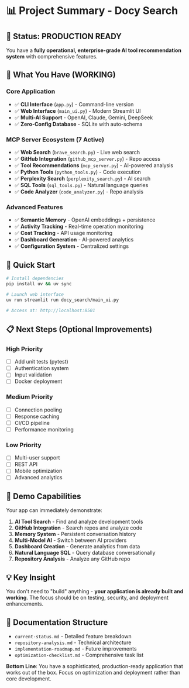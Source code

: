 # 📊 Project Summary - Docy Search

## 🎯 **Status: PRODUCTION READY**

You have a **fully operational, enterprise-grade AI tool recommendation system** with comprehensive features.

## 🔧 **What You Have (WORKING)**

### Core Application
- ✅ **CLI Interface** (`app.py`) - Command-line version
- ✅ **Web Interface** (`main_ui.py`) - Modern Streamlit UI
- ✅ **Multi-AI Support** - OpenAI, Claude, Gemini, DeepSeek
- ✅ **Zero-Config Database** - SQLite with auto-schema

### MCP Server Ecosystem (7 Active)
- ✅ **Web Search** (`brave_search.py`) - Live web search
- ✅ **GitHub Integration** (`github_mcp_server.py`) - Repo access
- ✅ **Tool Recommendations** (`mcp_server.py`) - AI-powered analysis
- ✅ **Python Tools** (`python_tools.py`) - Code execution
- ✅ **Perplexity Search** (`perplexity_search.py`) - AI search
- ✅ **SQL Tools** (`sql_tools.py`) - Natural language queries
- ✅ **Code Analyzer** (`code_analyzer.py`) - Repo analysis

### Advanced Features
- ✅ **Semantic Memory** - OpenAI embeddings + persistence
- ✅ **Activity Tracking** - Real-time operation monitoring
- ✅ **Cost Tracking** - API usage monitoring
- ✅ **Dashboard Generation** - AI-powered analytics
- ✅ **Configuration System** - Centralized settings

## 🚀 **Quick Start**

```bash
# Install dependencies
pip install uv && uv sync

# Launch web interface
uv run streamlit run docy_search/main_ui.py

# Access at: http://localhost:8501
```

## 📋 **Next Steps (Optional Improvements)**

### High Priority
- [ ] Add unit tests (pytest)
- [ ] Authentication system  
- [ ] Input validation
- [ ] Docker deployment

### Medium Priority
- [ ] Connection pooling
- [ ] Response caching
- [ ] CI/CD pipeline
- [ ] Performance monitoring

### Low Priority
- [ ] Multi-user support
- [ ] REST API
- [ ] Mobile optimization
- [ ] Advanced analytics

## 🎪 **Demo Capabilities**

Your app can immediately demonstrate:
1. **AI Tool Search** - Find and analyze development tools
2. **GitHub Integration** - Search repos and analyze code
3. **Memory System** - Persistent conversation history
4. **Multi-Model AI** - Switch between AI providers
5. **Dashboard Creation** - Generate analytics from data
6. **Natural Language SQL** - Query database conversationally
7. **Repository Analysis** - Analyze any GitHub repo

## 💡 **Key Insight**

You don't need to "build" anything - **your application is already built and working**. The focus should be on testing, security, and deployment enhancements.

## 📖 **Documentation Structure**

- `current-status.md` - Detailed feature breakdown
- `repository-analysis.md` - Technical architecture
- `implementation-roadmap.md` - Future improvements
- `optimization-checklist.md` - Comprehensive task list

**Bottom Line**: You have a sophisticated, production-ready application that works out of the box. Focus on optimization and deployment rather than core development.
